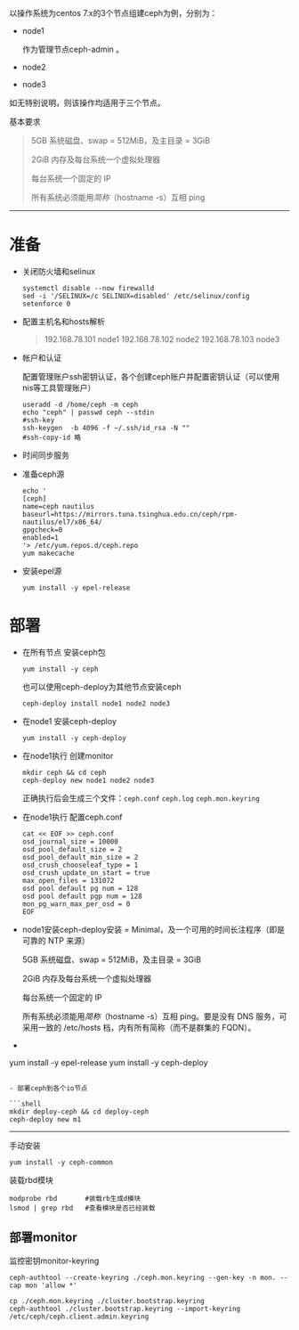 

以操作系统为centos 7.x的3个节点组建ceph为例，分别为：

- node1

  作为管理节点ceph-admin 。

- node2

- node3

如无特别说明，则该操作均适用于三个节点。

基本要求

> 5GB 系统磁盘、swap = 512MiB，及主目录 = 3GiB 
>
> 2GiB 内存及每台系统一个虚拟处理器 
>
> 每台系统一个固定的 IP 
>
> 所有系统必须能用*简称*（hostname -s）互相 ping

---

# 准备

- 关闭防火墙和selinux

  ```shell
  systemctl disable --now firewalld
  sed -i '/SELINUX=/c SELINUX=disabled' /etc/selinux/config
  setenforce 0
  ```

- 配置主机名和hosts解析

  > 192.168.78.101 node1
  > 192.168.78.102 node2
  > 192.168.78.103 node3

- 帐户和认证

  配置管理账户ssh密钥认证，各个创建ceph账户并配置密钥认证（可以使用nis等工具管理账户）

  ```shell
  useradd -d /home/ceph -m ceph
  echo "ceph" | passwd ceph --stdin
  #ssh-key
  ssh-keygen  -b 4096 -f ~/.ssh/id_rsa -N ""
  #ssh-copy-id 略
  ```

- 时间同步服务

- 准备ceph源

  ```shell
  echo '
  [ceph]
  name=ceph nautilus
  baseurl=https://mirrors.tuna.tsinghua.edu.cn/ceph/rpm-nautilus/el7/x86_64/
  gpgcheck=0
  enabled=1
  '> /etc/yum.repos.d/ceph.repo
  yum makecache
  ```

- 安装epel源

  ```shell
  yum install -y epel-release
  ```

  

# 部署

- 在所有节点 安装ceph包

  ```shell
  yum install -y ceph
  ```

  也可以使用ceph-deploy为其他节点安装ceph

  ```shell
  ceph-deploy install node1 node2 node3
  ```

- 在node1 安装ceph-deploy

  ```shell
  yum install -y ceph-deploy
  ```

- 在node1执行 创建monitor

  ```shell
  mkdir ceph && cd ceph
  ceph-deploy new node1 node2 node3
  ```

  正确执行后会生成三个文件：`ceph.conf`  `ceph.log`  `ceph.mon.keyring`

- 在node1执行 配置ceph.conf

  ```shell
  cat << EOF >> ceph.conf
  osd_journal_size = 10000
  osd_pool_default_size = 2
  osd_pool_default_min_size = 2
  osd_crush_chooseleaf_type = 1
  osd_crush_update_on_start = true
  max_open_files = 131072
  osd pool default pg num = 128
  osd pool default pgp num = 128
  mon_pg_warn_max_per_osd = 0
  EOF
  ```

  

- node1安装ceph-deploy安装 = Minimal，及一个可用的时间长注程序（即是可靠的 NTP 来源） 

  5GB 系统磁盘、swap = 512MiB，及主目录 = 3GiB 

  2GiB 内存及每台系统一个虚拟处理器 

  每台系统一个固定的 IP 

  所有系统必须能用*简称*（hostname -s）互相 ping。要是没有 DNS 服务，可采用一致的 /etc/hosts 档，内有所有简称（而不是群集的 FQDN）。 

- ```shell
yum install -y epel-release
  yum install -y ceph-deploy
  ```
  
- 部署ceph到各个io节点

  ```shell
  mkdir deploy-ceph && cd deploy-ceph
  ceph-deploy new m1
  ```

  

---

手动安装

```shell
yum install -y ceph-common
```

装载rbd模块

```shell
modprobe rbd       #装载rb生成d模块
lsmod | grep rbd   #查看模块是否已经装载
```

## 部署monitor



监控密钥monitor-keyring

```shell
ceph-authtool --create-keyring ./ceph.mon.keyring --gen-key -n mon. --cap mon 'allow *'
```



```shell
cp ./ceph.mon.keyring ./cluster.bootstrap.keyring
ceph-authtool ./cluster.bootstrap.keyring --import-keyring  /etc/ceph/ceph.client.admin.keyring
```

